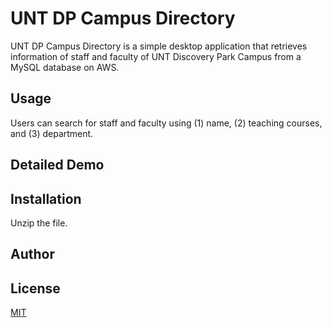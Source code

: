 # UNT DP Campus Directory

UNT DP Campus Directory is a simple desktop application that retrieves information of staff and faculty of UNT Discovery Park Campus from a MySQL database on AWS. 

## Usage 

Users can search for staff and faculty using (1) name, (2) teaching courses, and (3) department.  

## Detailed Demo



## Installation 

Unzip the file. 



## Author



## License 

[MIT](https://choosealicense.com/licenses/mit/) 
